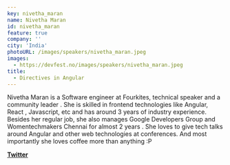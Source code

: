 ```yaml
---
key: nivetha_maran
name: Nivetha Maran
id: nivetha_maran
feature: true
company: ''
city: 'India'
photoURL: /images/speakers/nivetha_maran.jpeg
images:
  - https://devfest.no/images/speakers/nivetha_maran.jpeg
title: 
  - Directives in Angular 
---
```


Nivetha Maran is a Software engineer at Fourkites, technical speaker and a community leader . She is skilled in frontend technologies like Angular, React , Javascript, etc and has around 3 years of industry experience. Besides her regular job, she also manages Google Developers Group and Womentechmakers Chennai for almost 2 years . She loves to give tech talks around Angular and other web technologies at conferences. And most importantly she loves coffee more than anything :P

**[Twitter](https://twitter.com/NivethaMaran)**
